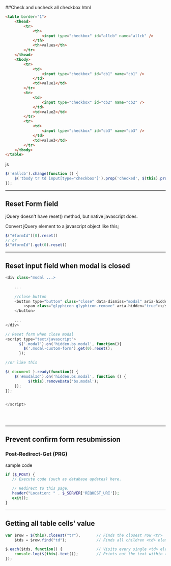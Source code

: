##Check and uncheck all checkbox
html
```html
<table border="1">
    <thead>
        <tr>
            <th>
                <input type="checkbox" id="allcb" name="allcb" />
            </th>
            <th>values</th>
        </tr>
    </thead>
    <tbody>
        <tr>
            <td>
                <input type="checkbox" id="cb1" name="cb1" />
            </td>
            <td>value1</td>
        </tr>
        <tr>
            <td>
                <input type="checkbox" id="cb2" name="cb2" />
            </td>
            <td>value2</td>
        </tr>
        <tr>
            <td>
                <input type="checkbox" id="cb3" name="cb3" />
            </td>
            <td>value3</td>
        </tr>
    </tbody>
</table>
```

js
```javascript
$('#allcb').change(function () {
    $('tbody tr td input[type="checkbox"]').prop('checked', $(this).prop('checked'));
});
```

----

## Reset Form field
jQuery doesn't have reset() method, but native javascript does. 

Convert jQuery element to a javascript object like this;
```javascript
$("#formId")[0].reset()
// or
$("#formId").get(0).reset()
```

----
## Reset input field when modal is closed
```javascript
<div class="modal ...>
    
    ...
    
    //close button
    <button type="button" class="close" data-dismiss="modal" aria-hidden="true">
        <span class="glyphicon glyphicon-remove" aria-hidden="true"></span>
    </button>
    
    ...
</div>

// Reset form when close modal
<script type="text/javascript">
      $('.modal').on('hidden.bs.modal', function(){
        $('.modal-custom-form').get(0).reset();
      });

//or like this

$( document ).ready(function() {
    $('#modalId').on('hidden.bs.modal', function () {
          $(this).removeData('bs.modal');
    });
});


</script>
    
    
    

```


----
## Prevent confirm form resubmission

### Post-Redirect-Get (PRG)
sample code
```php
if ($_POST) {
   // Execute code (such as database updates) here.

   // Redirect to this page.
   header("Location: " . $_SERVER['REQUEST_URI']);
   exit();
}
```

----

## Getting all table cells' value
```javascript
var $row = $(this).closest("tr"),       // Finds the closest row <tr> 
    $tds = $row.find("td");             // Finds all children <td> elements

$.each($tds, function() {               // Visits every single <td> element
    console.log($(this).text());        // Prints out the text within the <td>
});
```
